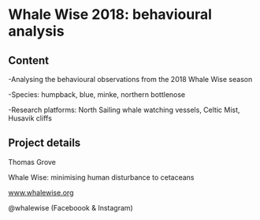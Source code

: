 # Whale Wise 2018: behavioural analysis

## Content

-Analysing the behavioural observations from the 2018 Whale Wise season

-Species: humpback, blue, minke, northern bottlenose 

-Research platforms: North Sailing whale watching vessels, Celtic Mist, Husavik cliffs

## Project details

Thomas Grove

Whale Wise: minimising human disturbance to cetaceans

www.whalewise.org

@whalewise (Faceboook & Instagram)
